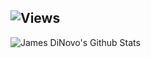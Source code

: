 ![Views](https://hits.seeyoufarm.com/api/count/incr/badge.svg?url=https%3A%2F%2Fgithub.com%2Fjdinovo&count_bg=%2399CC33&title_bg=%2334393F&icon=github.svg&icon_color=%23E7E7E7&title=Views)
---
![James DiNovo's Github Stats](https://github-readme-stats.vercel.app/api?username=jdinovo&count_private=true&show_icons=true&hide_border=true&title_color=99cc33&icon_color=99cc33)
